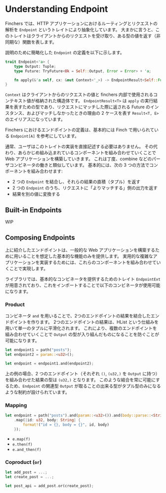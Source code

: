# Understanding Endpoint

Finchers では、HTTP アプリケーションにおけるルーティングとリクエストの解析を `Endpoint` というトレイトにより抽象化しています。
大まかに言うと、このトレイトはクライアントからのリクエストを受け取り、ある型の値を返す（非同期な）関数を表します。

説明のために簡略化した `Endpoint` の定義を以下に示します。

```rust
trait Endpoint<'a> {
    type Output: Tuple;
    type Future: TryFuture<Ok = Self::Output, Error = Error> + 'a;

    fn apply(&'a self, cx: &mut Context<'_>) -> EndpointResult<Self::Future>;
}
```

`Context` はクライアントからのリクエストの値と finchers 内部で使用されるコンテキスト値が格納された構造体です。
`EndpointResult<T>` は `apply` の実行結果を表すための型であり、リクエストにマッチした際に返される Future のインスタンス、およびマッチしなかったときの理由の 2 ケースを表す `Result<T, E>` のエイリアスになっています。

Finchers におけるエンドポイントの定義は、基本的には Finch で用いられている `Endpoint[A]` を参考にしています。

通常、ユーザはこのトレイトの実装を直接記述する必要はありません。
その代わり、あらかじめ組み込まれているコンポーネントを組み合わせていくことで Web アプリケーションを構築していきます。
これは丁度、combine などのパーザコンビネータの働きと類似しています。
基本的には、次の 3 つの方法でコンポーネントを組み合わせます:

* 2 つの `Endpoint` を結合し、それらの結果の直積（タプル）を返す
* 2 つの `Endpoint` のうち、リクエストに「よりマッチする」側の出力を返す
* 結果を別の値に変換する

## Built-in Endpoints

WIP

## Composing Endpoints

上に紹介したエンドポイントは、一般的な Web アプリケーションを構築するために用いることを想定した基本的な機能のみを提供します。
実用的な複雑なアプリケーションを実装するためには、これらのコンポーネントを組み合わせていくことで実現します。

ライブラリでは、基本的なコンビネータを提供するためのトレイト `EndpointExt` が用意されており、これをインポートすることで以下のコンビネータが使用可能になります。

### Product
コンビネータ `and` を用いることで、2つのエンドポイントの結果を結合したエンドポイントを作ります。
2つのエンドポイントの結果は、HList という仕組みを用いて単一のタプルに平滑化されます。
これにより、複数のエンドポイントを組み合わせていくことで `Output` の型が入り組んだものになることを防ぐことが可能になります。

```rust
let endpoint1 = path("posts");
let endpoint2 = param::<u32>();

let endpoint = endpoint1.and(endpoint2);
```

上の例の場合、2 つのエンドポイント（それぞれ `()`, `(u32,)` を `Output` に持つ）を組み合わせた結果の型は `(u32,)` となります。
このような結合を常に可能にするため、`Endpoint` の関連型 `Output` が取ることの出来る型がタプル型のみになるような制約が設けられています。

### Mapping

```rust
let endpoint = path("posts").and(param::<u32>()).and(body::parse::<String>())
    .map(|id: u32, body: String| {
        format!("id = {}, body = {}", id, body)
    });
```

* `e.map(f)`
* `e.then(f)`
* `e.and_then(f)`

### Coproduct (`or`)

```rust
let add_post = ...;
let create_post = ...;

let post_api = add_post.or(create_post);
```
